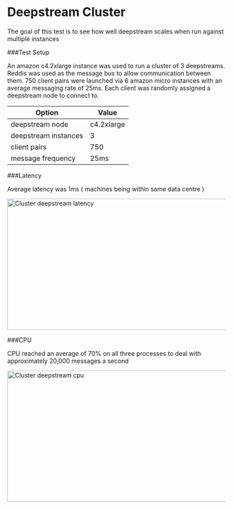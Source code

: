 Deepstream Cluster
======================================
The goal of this test is to see how well deepstream scales when run against multiple instances

###Test Setup

An amazon c4.2xlarge instance was used to run a cluster of 3 deepstreams. 
Reddis was used as the message bus to allow communication between them.
750 client pairs were launched via 6 amazon micro instances with an average messaging rate of 25ms.
Each client was randomly assigned a deepstream node to connect to.

<table class="mini">
	<thead>
		<tr>
			<th>Option</th>
			<th>Value</th>
	</thead>
	<tbody>
		<tr>
			<td>deepstream node</td>
			<td>c4.2xlarge</td>
		</tr>
		<tr>
			<td>deepstream instances</td>
			<td>3</td>
		</tr>
		<tr>
			<td>client pairs</td>
			<td>750</td>
		</tr>
		<tr>
			<td>message frequency</td>
			<td>25ms</td>
		</tr>
	</tbody>
</table>

###Latency

Average latency was 1ms ( machines being within same data centre )

<div class="img-container">
	<img class="tutorial" width="602" height="302" src="../assets/images/performance/three-ds-latency.png" alt="Cluster deepstream latency" />
</div>

###CPU

CPU reached an average of 70% on all three processes to deal with approximately 20,000 messages a second

<div class="img-container">
	<img class="tutorial" width="602" height="302" src="../assets/images/performance/three-ds-cpu.png" alt="Cluster deepstream cpu" />
</div>
